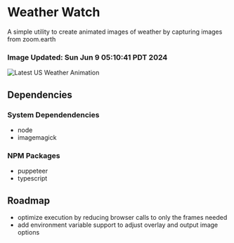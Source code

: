 # Weather Watch

A simple utility to create animated images of weather by capturing images from zoom.earth

### Image Updated: Sun Jun  9 05:10:41 PDT 2024

![Latest US Weather Animation](animations/2024-06-09.webp)

## Dependencies
### System Dependendencies
* node
* imagemagick
### NPM Packages
* puppeteer
* typescript

## Roadmap
* optimize execution by reducing browser calls to only the frames needed
* add environment variable support to adjust overlay and output image options
